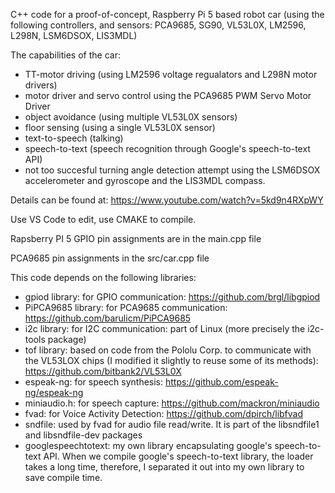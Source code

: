 C++ code for a proof-of-concept, Raspberry Pi 5 based robot car (using the following controllers, and sensors: PCA9685, SG90, VL53L0X, LM2596, L298N, LSM6DSOX, LIS3MDL)

The capabilities of the car:
- TT-motor driving (using LM2596 voltage regualators and L298N motor drivers)
- motor driver and servo control using the PCA9685 PWM Servo Motor Driver
- object avoidance (using multiple VL53L0X sensors)
- floor sensing (using a single VL53L0X sensor)
- text-to-speech (talking)
- speech-to-text (speech recognition through Google's speech-to-text API)
- not too succesful turning angle detection attempt using the LSM6DSOX accelerometer and gyroscope and the LIS3MDL compass.

Details can be found at: https://www.youtube.com/watch?v=5kd9n4RXpWY

Use VS Code to edit, use CMAKE to compile.

Rapsberry PI 5 GPIO pin assignments are in the main.cpp file

PCA9685 pin assignments in the src/car.cpp file

This code depends on the following libraries:

- gpiod library: for GPIO communication: https://github.com/brgl/libgpiod
- PiPCA9685 library: for PCA9685 communication: https://github.com/barulicm/PiPCA9685
- i2c library: for I2C communication: part of Linux (more precisely the i2c-tools package) 
- tof library: based on code from the Pololu Corp. to communicate with the VL53LOX chips (I modified it slightly to reuse some of its methods): https://github.com/bitbank2/VL53L0X
- espeak-ng: for speech synthesis: https://github.com/espeak-ng/espeak-ng
- miniaudio.h: for speech capture: https://github.com/mackron/miniaudio
- fvad: for Voice Activity Detection: https://github.com/dpirch/libfvad
- sndfile: used by fvad for audio file read/write. It is part of the libsndfile1 and libsndfile-dev packages
- googlespeechtotext: my own library encapsulating google's speech-to-text API. When we compile google's speech-to-text library, the loader takes a long time, therefore, I separated it out into my own library to save compile time.
